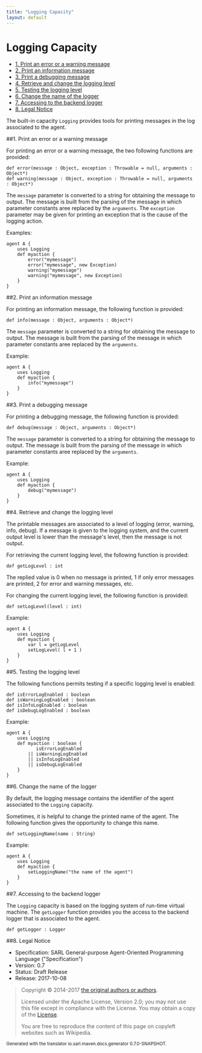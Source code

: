 ```yaml
---
title: "Logging Capacity"
layout: default
---
```


# Logging Capacity


<ul class="page_outline" id="page_outline">

<li><a href="#1-print-an-error-or-a-warning-message">1. Print an error or a warning message</a></li>
<li><a href="#2-print-an-information-message">2. Print an information message</a></li>
<li><a href="#3-print-a-debugging-message">3. Print a debugging message</a></li>
<li><a href="#4-retrieve-and-change-the-logging-level">4. Retrieve and change the logging level</a></li>
<li><a href="#5-testing-the-logging-level">5. Testing the logging level</a></li>
<li><a href="#6-change-the-name-of-the-logger">6. Change the name of the logger</a></li>
<li><a href="#7-accessing-to-the-backend-logger">7. Accessing to the backend logger</a></li>
<li><a href="#8-legal-notice">8. Legal Notice</a></li>

</ul>


The built-in capacity `Logging` provides tools for printing messages in the log associated to the agent.





##1. Print an error or a warning message

For printing an error or a warning message, the two following functions
are provided:

```sarl
def error(message : Object, exception : Throwable = null, arguments : Object*)
def warning(message : Object, exception : Throwable = null, arguments : Object*)
```


The `message` parameter is converted to a string for obtaining the message to output.
The message is built from the parsing of the message in which parameter constants aree replaced by the `arguments`.
The `exception` parameter may be given for printing an exception that is the cause of the logging action.

Examples:

```sarl
agent A {
	uses Logging
	def myaction {
		error("mymessage")
		error("mymessage", new Exception)
		warning("mymessage")
		warning("mymessage", new Exception)
	}
}
```



##2. Print an information message

For printing an information message, the following function is provided:

```sarl
def info(message : Object, arguments : Object*)
```


The `message` parameter is converted to a string for obtaining the message to output.
The message is built from the parsing of the message in which parameter constants aree replaced by the `arguments`.

Example:

```sarl
agent A {
	uses Logging
	def myaction {
		info("mymessage")
	}
}
```



##3. Print a debugging message

For printing a debugging message, the following function is provided:

```sarl
def debug(message : Object, arguments : Object*)
```


The `message` parameter is converted to a string for obtaining the message to output.
The message is built from the parsing of the message in which parameter constants aree replaced by the `arguments`.

Example:

```sarl
agent A {
	uses Logging
	def myaction {
		debug("mymessage")
	}
}
```



##4. Retrieve and change the logging level

The printable messages are associated to a level of logging (error, warning, info, debug).
If a message is given to the logging system, and the current output level is lower
than the message's level, then the message is not output.

For retrieving the current logging level, the following function is provided:

```sarl
def getLogLevel : int
```



The replied value is 0 when no message is printed, 1 if only error messages are printed, 2 for error and warning messages, etc.

For changing the current logging level, the following function is provided:

```sarl
def setLogLevel(level : int)
```


Example:

```sarl
agent A {
	uses Logging
	def myaction {
		var l = getLogLevel
		setLogLevel( l + 1 )
	}
}
```



##5. Testing the logging level

The following functions permits testing if a specific logging level is enabled:

```sarl
def isErrorLogEnabled : boolean
def isWarningLogEnabled : boolean
def isInfoLogEnabled : boolean
def isDebugLogEnabled : boolean
```


Example:

```sarl
agent A {
	uses Logging
	def myaction : boolean {
		   isErrorLogEnabled
		|| isWarningLogEnabled
		|| isInfoLogEnabled
		|| isDebugLogEnabled
	}
}
```



##6. Change the name of the logger

By default, the logging message contains the identifier of the agent associated to the `Logging` capacity.

Sometimes, it is helpful to change the printed name of the agent.
The following function gives the opportunity to change this name.

```sarl
def setLoggingName(name : String)
```


Example:

```sarl
agent A {
	uses Logging
	def myaction {
		setLoggingName("the name of the agent")
	}
}
```


##7. Accessing to the backend logger

The `Logging` capacity is based on the logging system of run-time virtual machine.
The `getLogger` function provides you the access to the backend logger that is associated to the agent. 

```sarl
def getLogger : Logger
```




##8. Legal Notice

* Specification: SARL General-purpose Agent-Oriented Programming Language ("Specification")
* Version: 0.7
* Status: Draft Release
* Release: 2017-10-08

> Copyright &copy; 2014-2017 [the original authors or authors](http://www.sarl.io/about/index.html).
>
> Licensed under the Apache License, Version 2.0;
> you may not use this file except in compliance with the License.
> You may obtain a copy of the [License](http://www.apache.org/licenses/LICENSE-2.0).
>
> You are free to reproduce the content of this page on copyleft websites such as Wikipedia.

<small>Generated with the translator io.sarl.maven.docs.generator 0.7.0-SNAPSHOT.</small>